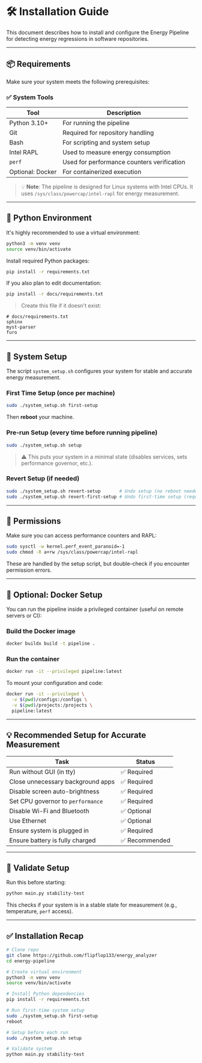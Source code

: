 # 🛠 Installation Guide

This document describes how to install and configure the Energy Pipeline for detecting energy regressions in software repositories.

---

## 📦 Requirements

Make sure your system meets the following prerequisites:

### ✅ System Tools

| Tool             | Description                                |
| ---------------- | ------------------------------------------ |
| Python 3.10+     | For running the pipeline                   |
| Git              | Required for repository handling           |
| Bash             | For scripting and system setup             |
| Intel RAPL       | Used to measure energy consumption         |
| `perf`           | Used for performance counters verification |
| Optional: Docker | For containerized execution                |

> 💡 **Note**: The pipeline is designed for Linux systems with Intel CPUs. It uses `/sys/class/powercap/intel-rapl` for energy measurement.

---

## 🐍 Python Environment

It's highly recommended to use a virtual environment:

```bash
python3 -m venv venv
source venv/bin/activate
```

Install required Python packages:

```bash
pip install -r requirements.txt
```

If you also plan to edit documentation:

```bash
pip install -r docs/requirements.txt
```

> Create this file if it doesn't exist:

```text
# docs/requirements.txt
sphinx
myst-parser
furo
```

---

## 🧰 System Setup

The script `system_setup.sh` configures your system for stable and accurate energy measurement.

### First Time Setup (once per machine)

```bash
sudo ./system_setup.sh first-setup
```

Then **reboot** your machine.

### Pre-run Setup (every time before running pipeline)

```bash
sudo ./system_setup.sh setup
```

> ⚠️ This puts your system in a minimal state (disables services, sets performance governor, etc.).

### Revert Setup (if needed)

```bash
sudo ./system_setup.sh revert-setup       # Undo setup (no reboot needed)
sudo ./system_setup.sh revert-first-setup # Undo first-time setup (requires reboot)
```

---

## 🔐 Permissions

Make sure you can access performance counters and RAPL:

```bash
sudo sysctl -w kernel.perf_event_paranoid=-1
sudo chmod -R a+rw /sys/class/powercap/intel-rapl
```

These are handled by the setup script, but double-check if you encounter permission errors.

---

## 🐳 Optional: Docker Setup

You can run the pipeline inside a privileged container (useful on remote servers or CI):

### Build the Docker image

```bash
docker buildx build -t pipeline .
```

### Run the container

```bash
docker run -it --privileged pipeline:latest
```

To mount your configuration and code:

```bash
docker run -it --privileged \
  -v $(pwd)/configs:/configs \
  -v $(pwd)/projects:/projects \
  pipeline:latest
```

---

## 💡 Recommended Setup for Accurate Measurement

| Task                              | Status        |
| --------------------------------- | ------------- |
| Run without GUI (in tty)          | ✅ Required    |
| Close unnecessary background apps | ✅ Required    |
| Disable screen auto-brightness    | ✅ Required    |
| Set CPU governor to `performance` | ✅ Required    |
| Disable Wi-Fi and Bluetooth       | ✅ Optional    |
| Use Ethernet                      | ✅ Optional    |
| Ensure system is plugged in       | ✅ Required    |
| Ensure battery is fully charged   | ✅ Recommended |

---

## 🧪 Validate Setup

Run this before starting:

```bash
python main.py stability-test
```

This checks if your system is in a stable state for measurement (e.g., temperature, `perf` access).

---

## ✅ Installation Recap

```bash
# Clone repo
git clone https://github.com/flipflop133/energy_analyzer
cd energy-pipeline

# Create virtual environment
python3 -m venv venv
source venv/bin/activate

# Install Python dependencies
pip install -r requirements.txt

# Run first-time system setup
sudo ./system_setup.sh first-setup
reboot

# Setup before each run
sudo ./system_setup.sh setup

# Validate system
python main.py stability-test
```
